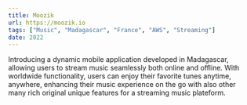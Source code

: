 ```yaml
---
title: Moozik
url: https://moozik.io
tags: ["Music", "Madagascar", "France", "AWS", "Streaming"]
date: 2022
---
```

Introducing a dynamic mobile application developed in Madagascar, allowing users to stream music seamlessly both online and offline. With worldwide functionality, users can enjoy their favorite tunes anytime, anywhere, enhancing their music experience on the go with also other many rich original unique features for a streaming music plateform.
